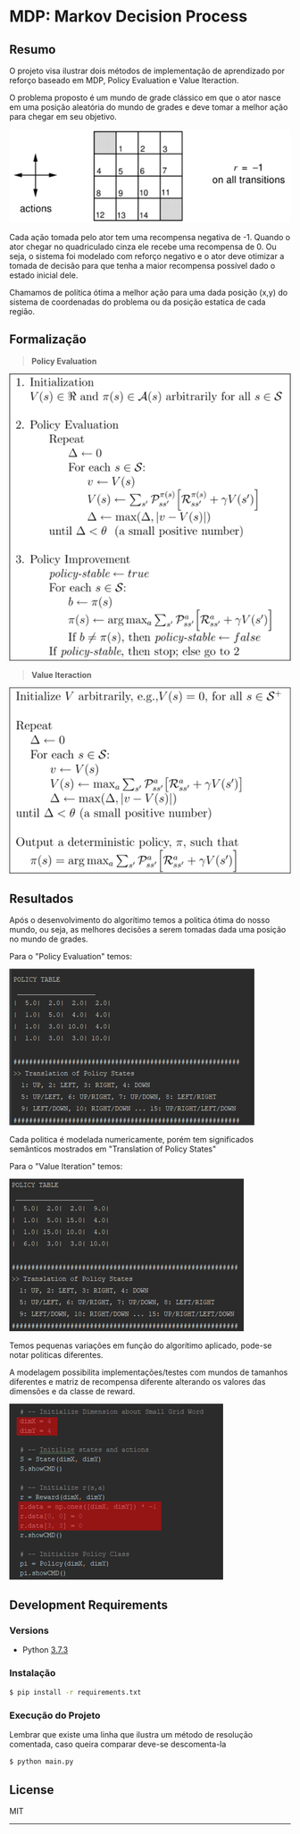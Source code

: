 # MDP: Markov Decision Process

## Resumo
O projeto visa ilustrar dois métodos de implementação de aprendizado por reforço baseado em MDP,
 Policy Evaluation e Value Iteraction.

O problema proposto é um mundo de grade clássico em que o ator nasce em uma posição aleatória 
do mundo de grades e deve tomar a melhor ação para chegar em seu objetivo.

![Alt text](image/small-gridworld.png? "Small Grid World")

Cada ação tomada pelo ator tem uma recompensa negativa de -1. Quando o ator chegar no 
quadriculado cinza ele recebe uma recompensa de 0. Ou seja, o sistema foi modelado com reforço 
negativo e o ator deve otimizar a tomada de decisão para que tenha a maior recompensa possível 
dado o estado inicial dele.

Chamamos de política ótima a melhor ação para uma dada posição (x,y) do sistema de 
coordenadas do problema ou da posição estatica de cada região.

## Formalização

> **Policy Evaluation**

![Alt text](image/policy-evaluation.png? "Policy Evaluation")

> **Value Iteraction**

![Alt text](image/value-iteration.png? "Value Iteration")

## Resultados

Após o desenvolvimento do algorítimo temos a politica ótima do nosso mundo, ou seja, as 
melhores decisões a serem tomadas dada uma posição no mundo de grades.

Para o "Policy Evaluation" temos:

![Alt text](image/result-pe.png? "Result - Policy Evaluation")

Cada politica é modelada numericamente, porém tem significados semânticos mostrados em
"Translation of Policy States"

Para o "Value Iteration" temos:

![Alt text](image/result-vi.png? "Result - Value Iteration")

Temos pequenas variações em função do algorítimo aplicado, pode-se notar politicas diferentes.

A modelagem possibilita implementações/testes com mundos de tamanhos diferentes e matriz de
recompensa diferente alterando os valores das dimensões e da classe de reward.

![Alt text](image/other.png? "Others Possibilities")

## Development Requirements

### Versions
 - Python [3.7.3](https://www.python.org/downloads/release/python-373/)

### Instalação
```bash
$ pip install -r requirements.txt
```
### Execução do Projeto
Lembrar que existe uma linha que ilustra um método de resolução comentada, caso queira comparar deve-se descomenta-la
```bash
$ python main.py
```

## License
MIT
_______________________________________________________
